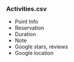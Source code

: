 ### Activities.csv
  - Point Info
  - Reservation
  - Duration
  - Note
  - Google stars, reviews
  - Google location
